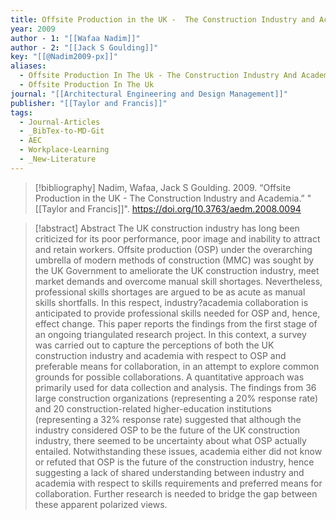 ```yaml
---
title: Offsite Production in the UK -  The Construction Industry and Academia
year: 2009
author - 1: "[[Wafaa Nadim]]"
author - 2: "[[Jack S Goulding]]"
key: "[[@Nadim2009-px]]"
aliases:
  - Offsite Production In The Uk - The Construction Industry And Academia
  - Offsite Production In The Uk
journal: "[[Architectural Engineering and Design Management]]"
publisher: "[[Taylor and Francis]]"
tags:
  - Journal-Articles
  - _BibTex-to-MD-Git
  - AEC
  - Workplace-Learning
  - _New-Literature
---
```


> [!bibliography]
> Nadim, Wafaa, Jack S Goulding. 2009. “Offsite Production in the UK -  The Construction Industry and Academia.” "[[Taylor and Francis]]". https://doi.org/10.3763/aedm.2008.0094

> [!abstract]
> Abstract The UK construction industry has long been criticized for its poor performance, poor image and inability to attract and retain workers. Offsite production (OSP) under the overarching umbrella of modern methods of construction (MMC) was sought by the UK Government to ameliorate the UK construction industry, meet market demands and overcome manual skill shortages. Nevertheless, professional skills shortages are argued to be as acute as manual skills shortfalls. In this respect, industry?academia collaboration is anticipated to provide professional skills needed for OSP and, hence, effect change. This paper reports the findings from the first stage of an ongoing triangulated research project. In this context, a survey was carried out to capture the perceptions of both the UK construction industry and academia with respect to OSP and preferable means for collaboration, in an attempt to explore common grounds for possible collaborations. A quantitative approach was primarily used for data collection and analysis. The findings from 36 large construction organizations (representing a 20\% response rate) and 20 construction-related higher-education institutions (representing a 32\% response rate) suggested that although the industry considered OSP to be the future of the UK construction industry, there seemed to be uncertainty about what OSP actually entailed. Notwithstanding these issues, academia either did not know or refuted that OSP is the future of the construction industry, hence suggesting a lack of shared understanding between industry and academia with respect to skills requirements and preferred means for collaboration. Further research is needed to bridge the gap between these apparent polarized views.